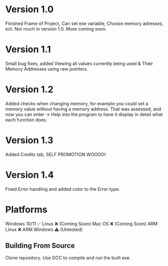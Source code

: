 # Version 1.0
Finished Frame of Project, Can set exe variable, Choose memory adresses, ect. Not much in version 1.0. More coming soon.

# Version 1.1
Small bug fixes, added Viewing all values currently being used & Their Memory Addresses using raw pointers.

# Version 1.2
Added checks when changing memory, for example you could set a memory value without having a memory address.
That was assessed, and now you can enter -> Help into the program to have it display in detail what each function does.

# Version 1.3
Added Credits tab, SELF PROMOTION WOOOO!

# Version 1.4
Fixed Error handling and added color to the Error type.

# Platforms
Windows 10/11 ✅
Linux ❌ (Coming Soon)
Mac OS ❌ (Coming Soon)
ARM Linux ❌
ARM Windows ⚠️ (Untested)

## Building From Source
Clone repository. Use GCC to compile and run the built exe.
